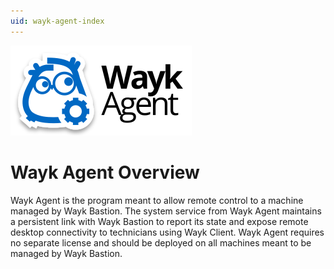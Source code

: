 ```yaml
---
uid: wayk-agent-index
---
```


![Image](../../logos/wayk-agent-color-shadow.svg)

# Wayk Agent Overview

Wayk Agent is the program meant to allow remote control to a machine managed by Wayk Bastion. The system service from Wayk Agent maintains a persistent link with Wayk Bastion to report its state and expose remote desktop connectivity to technicians using Wayk Client. Wayk Agent requires no separate license and should be deployed on all machines meant to be managed by Wayk Bastion.
